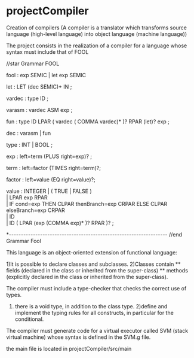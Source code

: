 # projectCompiler
Creation of compilers (A compiler is a translator which transforms source language (high-level language) into object language (machine language))

The project consists in the realization of a compiler for a language whose syntax must include that of FOOL

//star Grammar FOOL

fool   : exp SEMIC             | let exp SEMIC             

let    : LET (dec SEMIC)+ IN ;

vardec  : type ID ;

varasm     : vardec ASM exp ;

fun    : type ID LPAR ( vardec ( COMMA vardec)* )? RPAR (let)? exp ;

dec   : varasm          | fun              

type   : INT  | BOOL ;  

    
exp : left=term (PLUS right=exp)? ;
   
term : left=factor (TIMES right=term)?;
   
factor : left=value (EQ right=value)?;     
   
value  : INTEGER                         | ( TRUE | FALSE )                   
      | LPAR exp RPAR                      
          | IF cond=exp THEN CLPAR thenBranch=exp CRPAR ELSE CLPAR elseBranch=exp CRPAR  
          | ID                                             
          | ID ( LPAR (exp (COMMA exp)* )? RPAR )?             ; 

*------------------------------------------------------------------
//end Grammar Fool

This language is an object-oriented extension of functional language:

  1)It is possible to declare classes and subclasses.
  2)Classes contain
    ** fields (declared in the class or inherited from the super-class)
    ** methods (explicitly declared in the class or inherited from the super-class).
  

The compiler must include a type-checker that checks the correct use of types.

  1) there is a void type, in addition to the class type.
  2)define and implement the typing rules for all constructs, in particular for the conditional.

The compiler must generate code for a virtual executor called SVM (stack
virtual machine) whose syntax is defined in the SVM.g file.


the main file is located in projectCompiler/src/main
